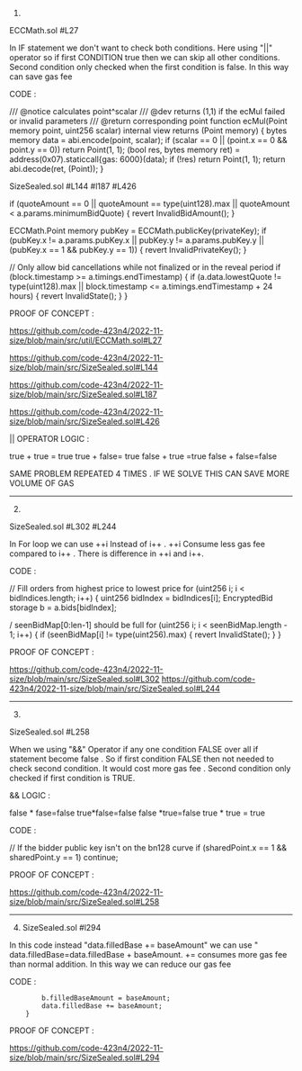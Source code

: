 1) 

ECCMath.sol  #L27 

 In IF statement we don't want to check both conditions. Here using "||" operator so if first CONDITION true then we can skip all other conditions. Second condition only checked when the first condition is false. In this way can save gas fee 

CODE :

/// @notice calculates point^scalar
    /// @dev returns (1,1) if the ecMul failed or invalid parameters
    /// @return corresponding point
    function ecMul(Point memory point, uint256 scalar) internal view returns (Point memory) {
        bytes memory data = abi.encode(point, scalar);
        if (scalar == 0 || (point.x == 0 && point.y == 0)) return Point(1, 1);
        (bool res, bytes memory ret) = address(0x07).staticcall{gas: 6000}(data);
        if (!res) return Point(1, 1);
        return abi.decode(ret, (Point));
    }

SizeSealed.sol #L144 #l187 #L426


 if (quoteAmount == 0 || quoteAmount == type(uint128).max || quoteAmount < a.params.minimumBidQuote) {
            revert InvalidBidAmount();
        }


ECCMath.Point memory pubKey = ECCMath.publicKey(privateKey);
        if (pubKey.x != a.params.pubKey.x || pubKey.y != a.params.pubKey.y || (pubKey.x == 1 && pubKey.y == 1)) {
            revert InvalidPrivateKey();
        }


 // Only allow bid cancellations while not finalized or in the reveal period
        if (block.timestamp >= a.timings.endTimestamp) {
            if (a.data.lowestQuote != type(uint128).max || block.timestamp <= a.timings.endTimestamp + 24 hours) {
                revert InvalidState();
            }
        }



PROOF OF CONCEPT :

https://github.com/code-423n4/2022-11-size/blob/main/src/util/ECCMath.sol#L27

https://github.com/code-423n4/2022-11-size/blob/main/src/SizeSealed.sol#L144

https://github.com/code-423n4/2022-11-size/blob/main/src/SizeSealed.sol#L187

https://github.com/code-423n4/2022-11-size/blob/main/src/SizeSealed.sol#L426

|| OPERATOR LOGIC :

true + true = true
true + false= true
false + true =true
false + false=false 

SAME PROBLEM REPEATED 4 TIMES . IF WE SOLVE THIS CAN SAVE MORE VOLUME OF GAS

-------------------------------------------------------------------------------------------------------------------------------

2)

SizeSealed.sol #L302  #L244

In For loop we can use ++i Instead of i++ . ++i Consume less gas fee compared to i++ . There is difference in ++i and i++. 

CODE :

// Fill orders from highest price to lowest price
        for (uint256 i; i < bidIndices.length; i++) {
            uint256 bidIndex = bidIndices[i];
            EncryptedBid storage b = a.bids[bidIndex];


/ seenBidMap[0:len-1] should be full
        for (uint256 i; i < seenBidMap.length - 1; i++) {
            if (seenBidMap[i] != type(uint256).max) {
                revert InvalidState();
            }
        }

PROOF OF CONCEPT :

https://github.com/code-423n4/2022-11-size/blob/main/src/SizeSealed.sol#L302
https://github.com/code-423n4/2022-11-size/blob/main/src/SizeSealed.sol#L244

----------------------------------------------------------------------------------------------------------------------------------------

3) 

SizeSealed.sol  #L258

When we using "&&" Operator if any one condition FALSE over all if statement become false . So if first condition FALSE then not needed to check second condition. It would cost more gas fee . Second condition only checked if first condition is TRUE. 

&& LOGIC :

false * fase=false
true*false=false
false *true=false
true * true = true 

CODE :

 // If the bidder public key isn't on the bn128 curve
            if (sharedPoint.x == 1 && sharedPoint.y == 1) continue;

PROOF OF CONCEPT :

https://github.com/code-423n4/2022-11-size/blob/main/src/SizeSealed.sol#L258

--------------------------------------------------------------------------------------------------------------------------------------------

4)  SizeSealed.sol  #l294

In this code instead "data.filledBase += baseAmount" we can use   " data.filledBase=data.filledBase + baseAmount. += consumes more gas fee than normal addition. In this way we can reduce our gas fee 

CODE :

            b.filledBaseAmount = baseAmount;
            data.filledBase += baseAmount;
        }

PROOF OF CONCEPT :

https://github.com/code-423n4/2022-11-size/blob/main/src/SizeSealed.sol#L294